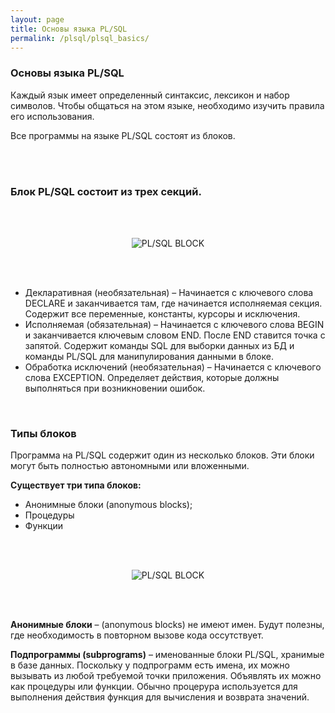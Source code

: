 ```yaml
---
layout: page
title: Основы языка PL/SQL
permalink: /plsql/plsql_basics/
---
```


### Основы языка PL/SQL


<p>Каждый язык имеет определенный синтаксис, лексикон и набор символов. Чтобы общаться на этом языке, необходимо изучить правила его использования. </p>

<p>Все программы на языке PL/SQL состоят из блоков.</p>


<br/><br/>

### Блок PL/SQL состоит из трех секций.


<br/><br/>

<div align="center"><img src="//files.plsql.ru/intro/plsql-basics/plsql_blok_01.png" border="0" alt="PL/SQL BLOCK"></div>

<br/><br/>

<ul>

<li>Декларативная (необязательная) – Начинается с ключевого слова DECLARE и заканчивается там, где начинается исполняемая секция. Содержит все переменные, константы, курсоры и исключения.</li>
<li>Исполняемая (обязательная) – Начинается с ключевого слова BEGIN и заканчивается ключевым словом END. После END ставится точка с запятой. Содержит команды SQL для выборки данных из БД и команды PL/SQL для манипулирования данными в блоке.</li>
<li>Обработка исключений (необязательная) – Начинается с ключевого слова EXCEPTION. Определяет действия, которые должны выполняться при возникновении ошибок.</li>

</ul>


<br/>
<h3>Типы блоков</h3>

Программа на PL/SQL содержит один из несколько блоков. Эти блоки могут быть полностью автономными или вложенными.


<strong>Существует три типа блоков:</strong>


<ul>
<li>Анонимные блоки  (anonymous blocks);</li>
<li>Процедуры</li>
<li>Функции</li>
</ul>



<br/><br/>


<div align="center">
<img src="//files.plsql.ru/intro/plsql-basics/plsql_blok_02.png" border="0" alt="PL/SQL BLOCK">
</div>


<br/><br/>

<strong>Анонимные блоки</strong> – (anonymous blocks)  не имеют имен. Будут полезны, где необходимость в повторном вызове кода оссутствует.

<strong>Подпрограммы (subprograms)</strong> – именованные блоки PL/SQL, хранимые в базе данных. Поскольку у подпрограмм есть имена, их можно вызывать из любой требуемой точки приложения. Объявлять их можно как процедуры или функции.  Обычно процерура используется для выполнения действия  функция для вычисления и возврата значений.
